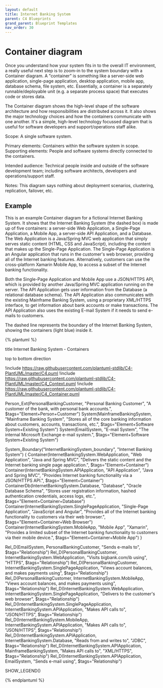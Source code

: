 ```yaml
---
layout: default
title: Internet Banking System
parent: C4 Blueprints
grand_parent: Blueprint Templates
nav_order: 30
---
```


# Container diagram

Once you understand how your system fits in to the overall IT environment, a really useful next step is to zoom-in to the system boundary with a Container diagram. A "container" is something like a server-side web application, single-page application, desktop application, mobile app, database schema, file system, etc. Essentially, a container is a separately runnable/deployable unit (e.g. a separate process space) that executes code or stores data.

The Container diagram shows the high-level shape of the software architecture and how responsibilities are distributed across it. It also shows the major technology choices and how the containers communicate with one another. It's a simple, high-level technology focussed diagram that is useful for software developers and support/operations staff alike.

Scope: A single software system.

Primary elements: Containers within the software system in scope.
Supporting elements: People and software systems directly connected to the containers.

Intended audience: Technical people inside and outside of the software development team; including software architects, developers and operations/support staff.

Notes: This diagram says nothing about deployment scenarios, clustering, replication, failover, etc.

## Example

This is an example Container diagram for a fictional Internet Banking System. It shows that the Internet Banking System (the dashed box) is made up of five containers: a server-side Web Application, a Single-Page Application, a Mobile App, a server-side API Application, and a Database. The Web Application is a Java/Spring MVC web application that simply serves static content (HTML, CSS and JavaScript), including the content that makes up the Single-Page Application. The Single-Page Application is an Angular application that runs in the customer's web browser, providing all of the Internet banking features. Alternatively, customers can use the cross-platform Xamarin Mobile App, to access a subset of the Internet banking functionality.

Both the Single-Page Application and Mobile App use a JSON/HTTPS API, which is provided by another Java/Spring MVC application running on the server. The API Application gets user information from the Database (a relational database schema). The API Application also communicates with the existing Mainframe Banking System, using a proprietary XML/HTTPS interface, to get information about bank accounts or make transactions. The API Application also uses the existing E-mail System if it needs to send e-mails to customers.

The dashed line represents the boundary of the Internet Banking System, showing the containers (light blue) inside it.

{% plantuml %}

title Internet Banking System - Containers

top to bottom direction

!include https://raw.githubusercontent.com/plantuml-stdlib/C4-PlantUML/master/C4.puml
!include https://raw.githubusercontent.com/plantuml-stdlib/C4-PlantUML/master/C4_Context.puml
!include https://raw.githubusercontent.com/plantuml-stdlib/C4-PlantUML/master/C4_Container.puml

Person_Ext(PersonalBankingCustomer, "Personal Banking Customer", "A customer of the bank, with personal bank accounts.", $tags="Element+Person+Customer")
System(MainframeBankingSystem, "Mainframe Banking System", "Stores all of the core banking information about customers, accounts, transactions, etc.", $tags="Element+Software System+Existing System")
System(EmailSystem, "E-mail System", "The internal Microsoft Exchange e-mail system.", $tags="Element+Software System+Existing System")

System_Boundary("InternetBankingSystem_boundary", "Internet Banking System") {
  Container(InternetBankingSystem.WebApplication, "Web Application", "Java and Spring MVC", "Delivers the static content and the Internet banking single page application.", $tags="Element+Container")
  Container(InternetBankingSystem.APIApplication, "API Application", "Java and Spring MVC", "Provides Internet banking functionality via a JSON/HTTPS API.", $tags="Element+Container")
  ContainerDb(InternetBankingSystem.Database, "Database", "Oracle Database Schema", "Stores user registration information, hashed authentication credentials, access logs, etc.", $tags="Element+Container+Database")
  Container(InternetBankingSystem.SinglePageApplication, "Single-Page Application", "JavaScript and Angular", "Provides all of the Internet banking functionality to customers via their web browser.", $tags="Element+Container+Web Browser")
  Container(InternetBankingSystem.MobileApp, "Mobile App", "Xamarin", "Provides a limited subset of the Internet banking functionality to customers via their mobile device.", $tags="Element+Container+Mobile App")
}

Rel_D(EmailSystem, PersonalBankingCustomer, "Sends e-mails to", $tags="Relationship")
Rel_D(PersonalBankingCustomer, InternetBankingSystem.WebApplication, "Visits bigbank.com/ib using", "HTTPS", $tags="Relationship")
Rel_D(PersonalBankingCustomer, InternetBankingSystem.SinglePageApplication, "Views account balances, and makes payments using", $tags="Relationship")
Rel_D(PersonalBankingCustomer, InternetBankingSystem.MobileApp, "Views account balances, and makes payments using", $tags="Relationship")
Rel_D(InternetBankingSystem.WebApplication, InternetBankingSystem.SinglePageApplication, "Delivers to the customer's web browser", $tags="Relationship")
Rel_D(InternetBankingSystem.SinglePageApplication, InternetBankingSystem.APIApplication, "Makes API calls to", "JSON/HTTPS", $tags="Relationship")
Rel_D(InternetBankingSystem.MobileApp, InternetBankingSystem.APIApplication, "Makes API calls to", "JSON/HTTPS", $tags="Relationship")
Rel_D(InternetBankingSystem.APIApplication, InternetBankingSystem.Database, "Reads from and writes to", "JDBC", $tags="Relationship")
Rel_D(InternetBankingSystem.APIApplication, MainframeBankingSystem, "Makes API calls to", "XML/HTTPS", $tags="Relationship")
Rel_D(InternetBankingSystem.APIApplication, EmailSystem, "Sends e-mail using", $tags="Relationship")

SHOW_LEGEND()

{% endplantuml %}
